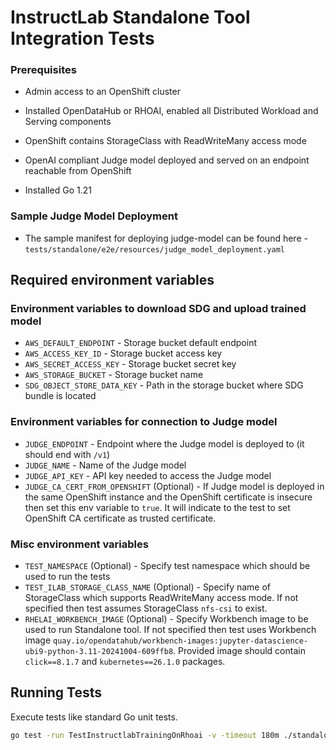 # InstructLab Standalone Tool Integration Tests

### Prerequisites

* Admin access to an OpenShift cluster

* Installed OpenDataHub or RHOAI, enabled all Distributed Workload and Serving components

* OpenShift contains StorageClass with ReadWriteMany access mode

* OpenAI compliant Judge model deployed and served on an endpoint reachable from OpenShift

* Installed Go 1.21

### Sample Judge Model Deployment

* The sample manifest for deploying judge-model can be found here - `tests/standalone/e2e/resources/judge_model_deployment.yaml`

## Required environment variables

### Environment variables to download SDG and upload trained model

* `AWS_DEFAULT_ENDPOINT` - Storage bucket default endpoint
* `AWS_ACCESS_KEY_ID` - Storage bucket access key
* `AWS_SECRET_ACCESS_KEY` - Storage bucket secret key
* `AWS_STORAGE_BUCKET` - Storage bucket name
* `SDG_OBJECT_STORE_DATA_KEY` - Path in the storage bucket where SDG bundle is located

### Environment variables for connection to Judge model

* `JUDGE_ENDPOINT` - Endpoint where the Judge model is deployed to (it should end with `/v1`)
* `JUDGE_NAME` - Name of the Judge model
* `JUDGE_API_KEY` - API key needed to access the Judge model
* `JUDGE_CA_CERT_FROM_OPENSHIFT` (Optional) - If Judge model is deployed in the same OpenShift instance and the OpenShift certificate is insecure then set this env variable to `true`. It will indicate to the test to set OpenShift CA certificate as trusted certificate.

### Misc environment variables

* `TEST_NAMESPACE` (Optional) - Specify test namespace which should be used to run the tests
* `TEST_ILAB_STORAGE_CLASS_NAME` (Optional) - Specify name of StorageClass which supports ReadWriteMany access mode. If not specified then test assumes StorageClass `nfs-csi` to exist.
* `RHELAI_WORKBENCH_IMAGE` (Optional) - Specify Workbench image to be used to run Standalone tool. If not specified then test uses Workbench image `quay.io/opendatahub/workbench-images:jupyter-datascience-ubi9-python-3.11-20241004-609ffb8`.
Provided image should contain `click==8.1.7` and `kubernetes==26.1.0` packages.

## Running Tests

Execute tests like standard Go unit tests.

```bash
go test -run TestInstructlabTrainingOnRhoai -v -timeout 180m ./standalone/e2e/
```
